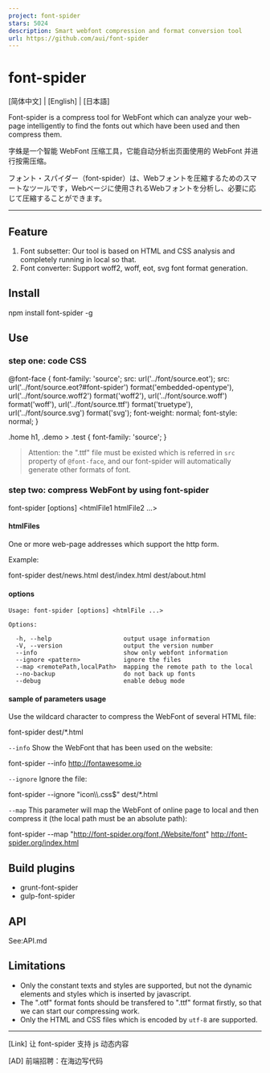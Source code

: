```yaml
---
project: font-spider
stars: 5024
description: Smart webfont compression and format conversion tool
url: https://github.com/aui/font-spider
---
```


font-spider
===========

\[简体中文\] | \[English\] | \[日本語\]

Font-spider is a compress tool for WebFont which can analyze your web-page intelligently to find the fonts out which have been used and then compress them.

字蛛是一个智能 WebFont 压缩工具，它能自动分析出页面使用的 WebFont 并进行按需压缩。

フォント・スパイダー（font-spider）は、Webフォントを圧縮するためのスマートなツールです，Webページに使用されるWebフォントを分析し、必要に応じて圧縮することができます。

* * *

Feature
-------

1.  Font subsetter: Our tool is based on HTML and CSS analysis and completely running in local so that.
2.  Font converter: Support woff2, woff, eot, svg font format generation.

Install
-------

npm install font-spider -g

Use
---

### step one: code CSS

@font-face {
  font-family: 'source';
  src: url('../font/source.eot');
  src:
    url('../font/source.eot?#font-spider') format('embedded-opentype'),
    url('../font/source.woff2') format('woff2'),
    url('../font/source.woff') format('woff'),
    url('../font/source.ttf') format('truetype'),
    url('../font/source.svg') format('svg');
  font-weight: normal;
  font-style: normal;
}

.home h1, .demo \> .test {
    font-family: 'source';
}

> Attention: the ".ttf" file must be existed which is referred in `src` property of `@font-face`, and our font-spider will automatically generate other formats of font.

### step two: compress WebFont by using font-spider

font-spider \[options\] <htmlFile1 htmlFile2 ...\>

#### htmlFiles

One or more web-page addresses which support the http form.

Example:

font-spider dest/news.html dest/index.html dest/about.html

#### options

```
Usage: font-spider [options] <htmlFile ...>

Options:

  -h, --help                    output usage information
  -V, --version                 output the version number
  --info                        show only webfont information
  --ignore <pattern>            ignore the files
  --map <remotePath,localPath>  mapping the remote path to the local
  --no-backup                   do not back up fonts
  --debug                       enable debug mode
```

#### sample of parameters usage

Use the wildcard character to compress the WebFont of several HTML file:

font-spider dest/\*.html

`--info` Show the WebFont that has been used on the website:

font-spider --info http://fontawesome.io

`--ignore` Ignore the file:

font-spider --ignore "icon\\\\.css$" dest/\*.html

`--map` This parameter will map the WebFont of online page to local and then compress it (the local path must be an absolute path):

font-spider --map "http://font-spider.org/font,/Website/font" http://font-spider.org/index.html

Build plugins
-------------

-   grunt-font-spider
-   gulp-font-spider

API
---

See:API.md

Limitations
-----------

-   Only the constant texts and styles are supported, but not the dynamic elements and styles which is inserted by javascript.
-   The ".otf" format fonts should be transfered to ".ttf" format firstly, so that we can start our compressing work.
-   Only the HTML and CSS files which is encoded by `utf-8` are supported.

* * *

\[Link\] 让 font-spider 支持 js 动态内容

\[AD\] 前端招聘：在海边写代码
